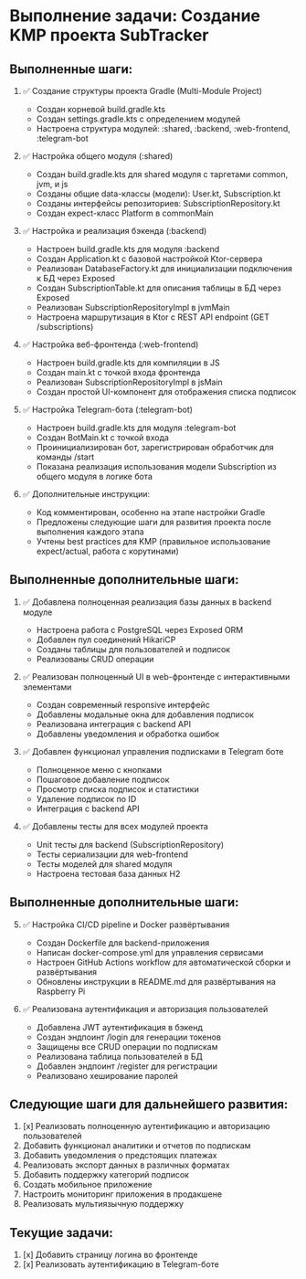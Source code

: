 # Выполнение задачи: Создание KMP проекта SubTracker

## Выполненные шаги:

1. ✅ Создание структуры проекта Gradle (Multi-Module Project)
   - Создан корневой build.gradle.kts
   - Создан settings.gradle.kts с определением модулей
   - Настроена структура модулей: :shared, :backend, :web-frontend, :telegram-bot

2. ✅ Настройка общего модуля (:shared)
   - Создан build.gradle.kts для shared модуля с таргетами common, jvm, и js
   - Созданы общие data-классы (модели): User.kt, Subscription.kt
   - Созданы интерфейсы репозиториев: SubscriptionRepository.kt
   - Создан expect-класс Platform в commonMain

3. ✅ Настройка и реализация бэкенда (:backend)
   - Настроен build.gradle.kts для модуля :backend
   - Создан Application.kt с базовой настройкой Ktor-сервера
   - Реализован DatabaseFactory.kt для инициализации подключения к БД через Exposed
   - Создан SubscriptionTable.kt для описания таблицы в БД через Exposed
   - Реализован SubscriptionRepositoryImpl в jvmMain
   - Настроена маршрутизация в Ktor с REST API endpoint (GET /subscriptions)

4. ✅ Настройка веб-фронтенда (:web-frontend)
   - Настроен build.gradle.kts для компиляции в JS
   - Создан main.kt с точкой входа фронтенда
   - Реализован SubscriptionRepositoryImpl в jsMain
   - Создан простой UI-компонент для отображения списка подписок

5. ✅ Настройка Telegram-бота (:telegram-bot)
   - Настроен build.gradle.kts для модуля :telegram-bot
   - Создан BotMain.kt с точкой входа
   - Проинициализирован бот, зарегистрирован обработчик для команды /start
   - Показана реализация использования модели Subscription из общего модуля в логике бота

6. ✅ Дополнительные инструкции:
   - Код комментирован, особенно на этапе настройки Gradle
   - Предложены следующие шаги для развития проекта после выполнения каждого этапа
   - Учтены best practices для KMP (правильное использование expect/actual, работа с корутинами)

## Выполненные дополнительные шаги:

1. ✅ Добавлена полноценная реализация базы данных в backend модуле
   - Настроена работа с PostgreSQL через Exposed ORM
   - Добавлен пул соединений HikariCP
   - Созданы таблицы для пользователей и подписок
   - Реализованы CRUD операции

2. ✅ Реализован полноценный UI в web-фронтенде с интерактивными элементами
   - Создан современный responsive интерфейс
   - Добавлены модальные окна для добавления подписок
   - Реализована интеграция с backend API
   - Добавлены уведомления и обработка ошибок

3. ✅ Добавлен функционал управления подписками в Telegram боте
   - Полноценное меню с кнопками
   - Пошаговое добавление подписок
   - Просмотр списка подписок и статистики
   - Удаление подписок по ID
   - Интеграция с backend API

4. ✅ Добавлены тесты для всех модулей проекта
   - Unit тесты для backend (SubscriptionRepository)
   - Тесты сериализации для web-frontend
   - Тесты моделей для shared модуля
   - Настроена тестовая база данных H2

## Выполненные дополнительные шаги:

5. ✅ Настройка CI/CD pipeline и Docker развёртывания
    - Создан Dockerfile для backend-приложения
    - Написан docker-compose.yml для управления сервисами
    - Настроен GitHub Actions workflow для автоматической сборки и развёртывания
    - Обновлены инструкции в README.md для развёртывания на Raspberry Pi

6. ✅ Реализована аутентификация и авторизация пользователей
    - Добавлена JWT аутентификация в бэкенд
    - Создан эндпоинт /login для генерации токенов
    - Защищены все CRUD операции по подпискам
    - Реализована таблица пользователей в БД
    - Добавлен эндпоинт /register для регистрации
    - Реализовано хеширование паролей

## Следующие шаги для дальнейшего развития:

1. [x] Реализовать полноценную аутентификацию и авторизацию пользователей
2. Добавить функционал аналитики и отчетов по подпискам
3. Добавить уведомления о предстоящих платежах
4. Реализовать экспорт данных в различных форматах
5. Добавить поддержку категорий подписок
6. Создать мобильное приложение
7. Настроить мониторинг приложения в продакшене
8. Реализовать мультиязычную поддержку

## Текущие задачи:

1. [x] Добавить страницу логина во фронтенде
2. [x] Реализовать аутентификацию в Telegram-боте
